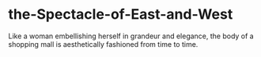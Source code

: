 # the-Spectacle-of-East-and-West
Like a woman embellishing herself in grandeur and elegance, the body of a   shopping mall is aesthetically fashioned from time to time. 
